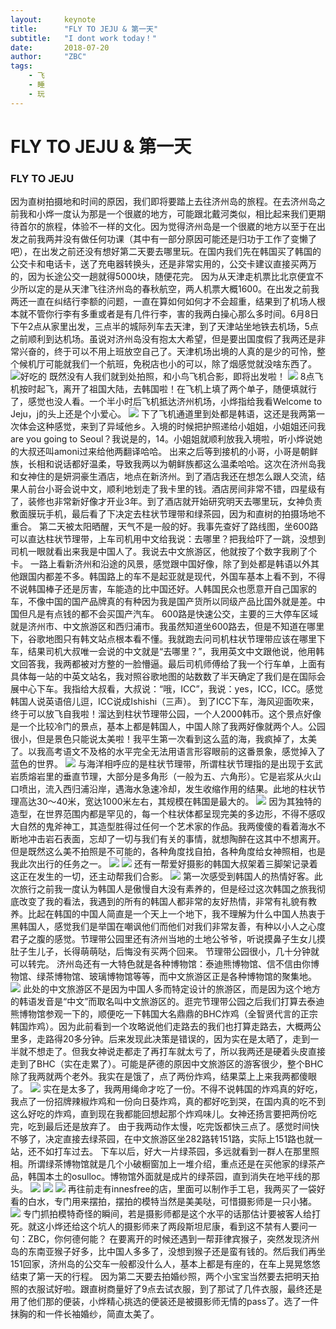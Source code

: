 ```yaml
---
layout:     keynote
title:      "FLY TO JEJU & 第一天"
subtitle:   "I dont work today！"
date:       2018-07-20
author:     "ZBC"
tags:
    - 飞
    - 睡
    - 玩
---
```




# FLY TO JEJU & 第一天

### FLY TO JEJU

因为直树拍摄地和时间的原因，我们即将要踏上去往济州岛的旅程。在去济州岛之前我和小烨一度认为那是一个很崴的地方，可能跟北戴河类似，相比起来我们更期待首尔的旅程，体验不一样的文化。因为觉得济州岛是一个很崴的地方以至于在出发之前我两并没有做任何功课（其中有一部分原因可能还是归功于工作了变懒了吧），在出发之前还没有想好第二天要去哪里玩。在国内我们先在韩国买了韩国的公交卡和电话卡，送了充电器转换头，还是非常实用的，公交卡建议直接买两万的，因为长途公交一趟就得5000块，随便花完。
因为从天津走机票比北京便宜不少所以定的是从天津飞往济州岛的春秋航空，两人机票大概1600。在出发之前我两还一直在纠结行李额的问题，一直在算如何如何才不会超重，结果到了机场人根本就不管你行李有多重或者是有几件行李，害的我两白操心那么多时间。6月8日下午2点从家里出发，三点半的城际列车去天津，到了天津站坐地铁去机场，5点之前顺利到达机场。虽说对济州岛没有抱太大希望，但是要出国度假了我两还是非常兴奋的，终于可以不用上班放空自己了。天津机场出境的人真的是少的可怜，整个候机厅可能就我们一个航班，免税店也小的可以，除了烟感觉就没啥东西了。
![好吃的](https://github.com/sevenrad/sevenrad.github.io/raw/master/img/in-post/jeju/1.jpg)
既然没有人我们就到处拍照，和小鸟飞机合影，即将出发啦！
![](https://github.com/sevenrad/sevenrad.github.io/raw/master/img/in-post/jeju/2.jpg)
8点飞机按时起飞，离开了祖国大陆，去韩国啦！在飞机上填了两个单子，随便填就行了，感觉也没人看。一个半小时后飞机抵达济州机场，小烨指给我看Welcome to Jeju，j的头上还是个小爱心。
![](https://github.com/sevenrad/sevenrad.github.io/raw/master/img/in-post/jeju/3.jpg)
下了飞机通道里到处都是韩语，这还是我两第一次体会这种感觉，来到了异域他乡。入境的时候把护照递给小姐姐，小姐姐还问我are you going to Seoul？我说是的，14。小姐姐就顺利放我入境啦，听小烨说她的大叔还叫amoni过来给他两翻译哈哈。
出来之后等到接机的小哥，小哥是朝鲜族，长相和说话都好温柔，导致我两以为朝鲜族都这么温柔哈哈。这次在济州岛我和女神住的是妍洞豪生酒店，地点在新济州。到了酒店我还在想怎么跟人交流，结果人前台小哥会说中文，顺利地划走了我卡里的钱。酒店房间非常不错，四星级有了，装修也非常新好像才开业3年。到了酒店就开始研究明天去哪里玩，女神负责敷面膜玩手机，最后看了下决定去柱状节理带和绿茶园，因为和直树的拍摄场地不重合。
第二天被太阳晒醒，天气不是一般的好。我事先查好了路线图，坐600路可以直达柱状节理带，上车司机用中文给我说：去哪里？把我给吓了一跳，没想到司机一眼就看出来我是中国人了。我说去中文旅游区，他就按了个数字我刷了个卡。
一路上看新济州和沿途的风景，感觉跟中国好像，除了到处都是韩语以外其他跟国内都差不多。韩国路上的车不是起亚就是现代，外国车基本上看不到，不得不说韩国棒子还是厉害，车能造的比中国还好。人韩国民众也愿意开自己国家的车，不像中国的国产品牌真的有种因为我是国产货所以同级产品比国外就是差。中国但凡是有点钱的都不会买国产汽车。
600路是快速公交，主要的三大停车区域就是济州市、中文旅游区和西归浦市。我虽然知道坐600路去，但是不知道在哪里下，谷歌地图只有韩文站点根本看不懂。我就跑去问司机柱状节理带应该在哪里下车，结果司机大叔唯一会说的中文就是“去哪里？”，我用英文中文跟他说，他用韩文回答我，我两都被对方整的一脸懵逼。最后司机师傅给了我一个行车单，上面有具体每一站的中英文站名，我对照谷歌地图的站数数了半天确定了我们是在国际会展中心下车。我指给大叔看，大叔说：“哦，ICC”，我说：yes，ICC，ICC。感觉韩国人说英语倍儿逗，ICC说成Ishishi（三声）。
到了ICC下车，海风迎面吹来，终于可以放飞自我啦！溜达到柱状节理带公园，一个人2000韩币。这个景点好像是一个比较冷门的景点，基本上都是韩国人，中国人除了我两好像就两个人。公园很小，但是景色只能说太美啦！我平生第一次看到这么蓝的海，我疯掉了，太美了。以我高考语文不及格的水平完全无法用语言形容眼前的这番景象，感觉掉入了蓝色的世界。
![](https://github.com/sevenrad/sevenrad.github.io/raw/master/img/in-post/jeju/16.jpg)
与海洋相呼应的是柱状节理带，所谓柱状节理指的是出现于玄武岩质熔岩里的垂直节理，大部分是多角形（一般为五、六角形）。它是岩浆从火山口喷出，流入西归浦沿岸，遇海水急速冷却，发生收缩作用的结果。此地的柱状节理高达30～40米，宽达1000米左右，其规模在韩国是最大的。
![](https://github.com/sevenrad/sevenrad.github.io/raw/master/img/in-post/jeju/9.jpg)
因为其独特的造型，在世界范围内都是罕见的，每一个柱状体都呈现完美的多边形，不得不感叹大自然的鬼斧神工，其造型胜得过任何一个艺术家的作品。我两傻傻的看着海水不断地冲击岩石表面，忘却了一切与我们有关的事情，就想陶醉在这其中不想离开。但是既然这么美不拍照是不可能的，各种角度找自拍，各种角度给女神照相，也是我此次出行的任务之一。
![](https://github.com/sevenrad/sevenrad.github.io/raw/master/img/in-post/jeju/4.jpg)
![](https://github.com/sevenrad/sevenrad.github.io/raw/master/img/in-post/jeju/8.jpg)
还有一帮爱好摄影的韩国大叔架着三脚架记录着这正在发生的一切，还主动帮我们合影。
![](https://github.com/sevenrad/sevenrad.github.io/raw/master/img/in-post/jeju/7.jpg)
第一次感受到韩国人的热情好客。此次旅行之前我一度认为韩国人是傲慢自大没有素养的，但是经过这次韩国之旅我彻底改变了我的看法，我遇到的所有的韩国人都非常的友好热情，非常有礼貌有教养。比起在韩国的中国人简直是一个天上一个地下，我不理解为什么中国人热衷于黑韩国人，感觉我们是举国在嘲讽他们而他们对我们非常友善，有种以小人之心度君子之腹的感觉。节理带公园里还有济州当地的土地公爷爷，听说摸鼻子生女儿摸肚子生儿子，长得萌萌哒，后悔没有买两个回来。
节理带公园很小，几十分钟就可以转完。
济州岛还有一大特色就是各种博物馆：泰迪熊博物馆、信不信由你博物馆、绿茶博物馆、玻璃博物馆等等，而中文旅游区正是各种博物馆的聚集地。
![](https://github.com/sevenrad/sevenrad.github.io/raw/master/img/in-post/jeju/6.jpg)
此处的中文旅游区不是因为中国人多而特定设计的旅游区，而是因为这个地方的韩语发音是“中文”而取名叫中文旅游区的。逛完节理带公园之后我们打算去泰迪熊博物馆参观一下的，顺便吃一下韩国大名鼎鼎的BHC炸鸡（全智贤代言的正宗韩国炸鸡）。因为此前看到一个攻略说他们走路去的我们也打算走路去，大概两公里多，走路得20多分钟。后来发现此决策是错误的，因为实在是太晒了，走到一半就不想走了。但我女神说走都走了再打车就太亏了，所以我两还是硬着头皮直接走到了BHC（实在走累了）。可能是萨德的原因中文旅游区的游客很少，整个BHC除了我两就两个老外。我实在是饿了，点了两份炸鸡，结果菜上上来我两都傻眼了。
![](https://github.com/sevenrad/sevenrad.github.io/raw/master/img/in-post/jeju/5.jpg)
实在是太多了，我两用绳命才吃了一份。不得不说韩国的炸鸡真的好吃，我点了一份招牌辣椒炸鸡和一份向日葵炸鸡，真的都好吃到哭，在国内真的吃不到这么好吃的炸鸡，直到现在我都能回想起那个炸鸡味儿。女神还扬言要把两份吃完，吃到最后还是放弃了。
由于我两动作太慢，吃完饭都快三点了。感觉时间快不够了，决定直接去绿茶园，在中文旅游区坐282路转151路，实际上151路也就一站，还不如打车过去。
下车以后，好大一片绿茶园，多远就看到一群人在那里照相。所谓绿茶博物馆就是几个小破橱窗加上一堆介绍，重点还是在买他家的绿茶产品，韩国本土的osulloc。博物馆外面就是成片的绿茶园，直到消失在地平线的那头。
![](https://github.com/sevenrad/sevenrad.github.io/raw/master/img/in-post/jeju/13.jpg)
![](https://github.com/sevenrad/sevenrad.github.io/raw/master/img/in-post/jeju/14.jpg)
![](https://github.com/sevenrad/sevenrad.github.io/raw/master/img/in-post/jeju/12.jpg)
再往前走有innesfree的店，里面可以制作手工皂，我两买了一袋好看的白水，专门用来摆拍，摆拍的模特当然是美美哒，可惜摄影师是一只小猪。
![](https://github.com/sevenrad/sevenrad.github.io/raw/master/img/in-post/jeju/15.jpg)
专门抓拍模特奇怪的瞬间，若是摄影师都是这个水平的话那估计要被客人给打死。就这小烨还给这个坑人的摄影师来了两段斯坦尼康，看到这不禁有人要问一句：ZBC，你何德何能？
在要离开的时候还遇到一帮菲律宾猴子，突然发现济州岛的东南亚猴子好多，比中国人多多了，没想到猴子还是蛮有钱的。然后我们再坐151回家，济州岛的公交车一般都没什么人，基本上都是有座的，在车上晃晃悠悠结束了第一天的行程。
因为第二天要去拍婚纱照，两个小宝宝当然要去把明天拍照的衣服试好啦。跟直树商量好了9点去试衣服，到了那试了几件衣服，最终还是用了他们那的便装，小烨精心挑选的便装还是被摄影师无情的pass了。选了一件抹胸的和一件长袖婚纱，简直太美了。

